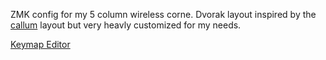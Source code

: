 ZMK config for my 5 column wireless corne. Dvorak layout inspired by the [callum](https://github.com/callum-oakley/qmk_firmware/tree/master/users/callum#readme) layout but very heavly customized for my needs.

[Keymap Editor](https://nickcoutsos.github.io/keymap-editor/)
